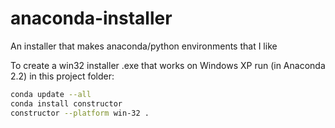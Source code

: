 # anaconda-installer
An installer that makes anaconda/python environments that I like

To create a win32 installer .exe that works on Windows XP run (in Anaconda 2.2) in this project folder:
```bash
conda update --all
conda install constructor
constructor --platform win-32 .
```
